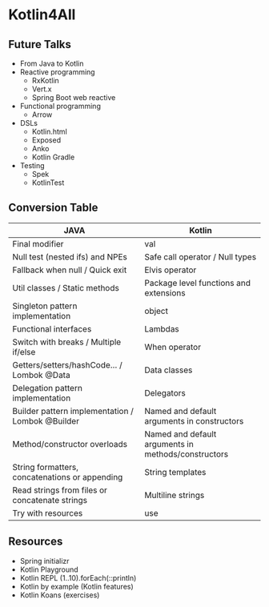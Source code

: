 # Kotlin4All

## Future Talks
* From Java to Kotlin
* Reactive programming
  * RxKotlin
  * Vert.x
  * Spring Boot web reactive
* Functional programming
  * Arrow
* DSLs
  * Kotlin.html
  * Exposed
  * Anko
  * Kotlin Gradle
* Testing
  * Spek
  * KotlinTest

## Conversion Table
JAVA | Kotlin
------------ | -------------
Final modifier | val
Null test (nested ifs) and NPEs | Safe call operator / Null types
Fallback when null / Quick exit | Elvis operator
Util classes / Static methods | Package level functions and extensions
Singleton pattern implementation | object
Functional interfaces | Lambdas
Switch with breaks / Multiple if/else | When operator
Getters/setters/hashCode… / Lombok @Data | Data classes
Delegation pattern implementation | Delegators
Builder pattern implementation / Lombok @Builder | Named and default arguments in constructors
Method/constructor overloads | Named and default arguments in methods/constructors
String formatters, concatenations or appending | String templates
Read strings from files or concatenate strings | Multiline strings
Try with resources | use

## Resources
* Spring initializr
* Kotlin Playground
* Kotlin REPL
  (1..10).forEach(::println)
* Kotlin by example (Kotlin features)
* Kotlin Koans (exercises)